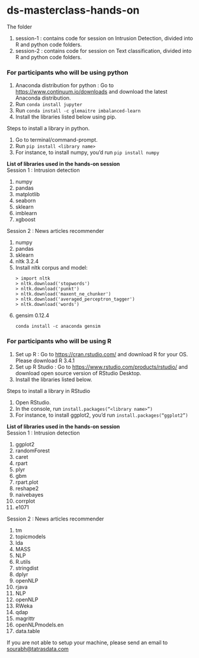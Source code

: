 # ds-masterclass-hands-on
The folder 
1. session-1 : contains code for session on Intrusion Detection, divided into R and python code folders.
2. session-2 : contains code for session on Text classification, divided into R and python code folders.


### For participants who will be using python
1. Anaconda distribution for python : Go to https://www.continuum.io/downloads and download the latest Anaconda distribution.
2. Run `conda install jupyter`
3. Run `conda install -c glemaitre imbalanced-learn`
4. Install the libraries listed below using pip. 

Steps to install a library in python.
1. Go to terminal/command-prompt.
2. Run ```pip install <library name>```
3. For instance, to install numpy, you’d run ```pip install numpy```

**List of libraries used in the hands-on session**  
Session 1 :  Intrusion detection
1. numpy
2. pandas
3. matplotlib
4. seaborn
5. sklearn
6. imblearn
7. xgboost  

Session 2 : News articles recommender
1. numpy
2. pandas
3. sklearn
4. nltk 3.2.4
5. Install nltk corpus and model:  
   ```$ python
   > import nltk
   > nltk.download('stopwords')
   > nltk.download('punkt')
   > nltk.download('maxent_ne_chunker')
   > nltk.download('averaged_perceptron_tagger')
   > nltk.download('words')   
   ```
6. gensim 0.12.4  
   ```
   conda install -c anaconda gensim
   ```

### For participants who will be using R
1. Set up R : Go to https://cran.rstudio.com/ and download R for your OS. Please download R 3.4.1
2. Set up R Studio : Go to  https://www.rstudio.com/products/rstudio/ and download open source version of RStudio Desktop.
3. Install the libraries listed below. 

Steps to install a library in RStudio
1. Open RStudio.
2. In the console, run ```install.packages(“<library name>”)```
3. For instance, to install ggplot2, you’d run ```install.packages(“ggplot2”)```  


**List of libraries used in the hands-on session**  
Session 1 :  Intrusion detection
1. ggplot2
2. randomForest
3. caret
4. rpart
5. plyr
6. gbm
7. rpart.plot
8. reshape2
9. naivebayes
10. corrplot
11. e1071  

Session 2 : News articles recommender
1. tm
2. topicmodels
3. lda
4. MASS
5. NLP
6. R.utils
7. stringdist
8. dplyr
9. openNLP
10. rjava
11. NLP
12. openNLP
13. RWeka
14. qdap
15. magrittr
16. openNLPmodels.en
17. data.table



If you are not able to setup your machine, please send an email to sourabh@tatrasdata.com
